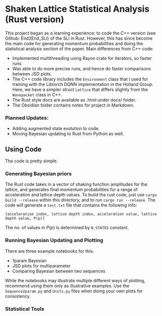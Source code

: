 # Shaken Lattice Statistical Analysis (Rust version)
This project began as a learning experience: to code the C++ version (see Github: End2End_SLI) of the SLI in Rust. However, this has since become the main code for generating momentum probabilities and doing the statistical analysis section of the paper. Main differences from C++ code:
- Implemented multithreading using Rayon crate for iterators, so faster runs
- Was able to do more precise runs, and hence do faster comparisons between JSD plots.
- The C++ code library includes the `Environment` class that I used for training with the Libtorch DQNN implementation in the Holland Group. Here, we have a simpler struct `Lattice` that differs slightly from the `Wavepacket` class in C++.
- The Rust style docs are available as .html under docs/ folder.
- The Obsidian folder contains notes for project in Markdown.

### Planned Updates:
- Adding augmented state evolution to code.
- Moving Bayesian updating to Rust from Python as well.

## Using Code
The code is pretty simple.
### Generating Bayesian priors
The Rust code takes in a vector of shaking function amplitudes for the lattice, and generates final momentum probabilities for a range of acceleration and lattice depth values. To build the rust code, just use `cargo build --release` within this directory, and to run `cargo run --release`.
The code will generate a `test.txt` file that contains the following info:
```
[acceleration index, lattice depth index, acceleration value, lattice depth value, P(p)]
```
The no. of values in $P(p)$ is determined by `N_STATES` constant.

### Running Bayesian Updating and Plotting
There are three example notebooks for this:
- 1param Bayesian
- JSD plots for multiparameter
- Comparing Bayesian between two sequences

While the notebooks may illustrate multiple different ways of plotting, recommend using them only as illustrative examples. Use the `Sequence2param.py` and `Units.py` files when doing your own plots for consistency.

### Statistical Tools
